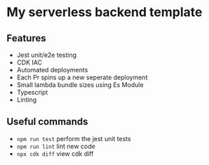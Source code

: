 # My serverless backend template

## Features
* Jest unit/e2e testing
* CDK IAC
* Automated deployments
* Each Pr spins up a new seperate deployment
* Small lambda bundle sizes using Es Module
* Typescript
* Linting


## Useful commands

* `npm run test`    perform the jest unit tests
* `npm run lint`    lint new code
* `npx cdk diff`    view cdk diff
